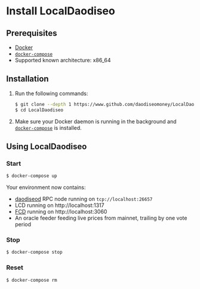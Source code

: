 # Install LocalDaodiseo

## Prerequisites

- [Docker](https://www.docker.com/)
- [`docker-compose`](https://github.com/docker/compose)
- Supported known architecture: x86_64

## Installation

1. Run the following commands:

    ```sh
    $ git clone --depth 1 https://www.github.com/daodiseomoney/LocalDaodiseo
    $ cd LocalDaodiseo
    ```

2. Make sure your Docker daemon is running in the background and [`docker-compose`](https://github.com/docker/compose) is installed.

## Using LocalDaodiseo

### Start

```sh
$ docker-compose up
```

Your environment now contains:

- [daodiseod](http://github.com/daodiseomoney/core) RPC node running on `tcp://localhost:26657`
- LCD running on http://localhost:1317
- [FCD](http://www.github.com/daodiseomoney/fcd) running on http://localhost:3060
- An oracle feeder feeding live prices from mainnet, trailing by one vote period

### Stop

```sh
$ docker-compose stop
```

### Reset

```sh
$ docker-compose rm
```

